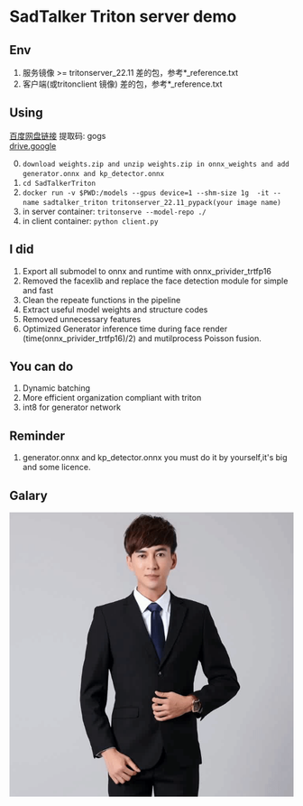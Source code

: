 # SadTalker Triton server demo

## Env
1. 服务镜像 \>= tritonserver_22.11  差的包，参考*_reference.txt
2. 客户端(或tritonclient 镜像) 差的包，参考*_reference.txt


## Using 
[百度网盘链接](https://pan.baidu.com/s/1ZgFRmuwVJi26umSVN5BzmQ?pwd=gogs) 提取码: gogs  
[drive.google](https://drive.google.com/file/d/1wgqRB-SDdjkliVke3WtvC5gL82tbWr-r/view?usp=drive_link)

0. `download weights.zip and unzip weights.zip in onnx_weights and add generator.onnx and kp_detector.onnx `
1. `cd SadTalkerTriton`
2. `docker run -v $PWD:/models --gpus device=1 --shm-size 1g  -it --name sadtalker_triton tritonserver_22.11_pypack(your image name)`
3. in server container: `tritonserve --model-repo ./ `
4. in client container: `python client.py `

## I did
1. Export all submodel to onnx and runtime with onnx_privider_trtfp16
2. Removed the facexlib and replace the face detection module for simple and fast
3. Clean the repeate functions in the pipeline
4. Extract useful model weights and structure codes
5. Removed unnecessary features
6. Optimized Generator inference time during face render (time(onnx_privider_trtfp16)/2) and mutilprocess Poisson fusion.
## You can do
1. Dynamic batching
2. More efficient organization compliant with triton
3. int8 for generator network

## Reminder
1. generator.onnx and kp_detector.onnx you must do it by yourself,it's big and some licence.

## Galary
![example](./example.gif)
